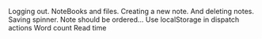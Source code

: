 Logging out.
NoteBooks and files.
Creating a new note.
And deleting notes.
Saving spinner.
Note should be ordered...
Use localStorage in dispatch actions
Word count
Read time